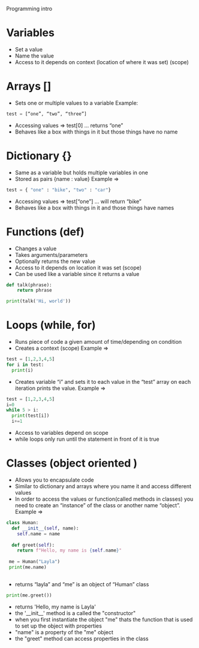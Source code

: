 Programming intro


Variables
=========
* Set a value
* Name the value
* Access to it depends on context (location of where it was set) (scope)

Arrays []
=========
* Sets one or multiple values to a variable
Example:
```python 
test = [“one”, “two”, “three”] 
```
* Accessing values => test[0] … returns “one”
* Behaves like a box with things in it but those things have no name

Dictionary {}
=========
* Same as a variable but holds multiple variables in one
* Stored as pairs {name : value}
Example => 
```python
test = { "one" : "bike", "two" : "car"}
```
* Accessing values => test[“one”]  … will return “bike”
* Behaves like a box with things in it and those things have names

Functions (def)
=========
* Changes a value
* Takes arguments/parameters
* Optionally returns the new value
* Access to it depends on location it was set (scope)
* Can be used like a variable since it returns a value
```python
def talk(phrase):
    return phrase

print(talk('Hi, world'))
```

Loops (while, for)
==================
* Runs piece of code a given amount of time/depending on condition
* Creates a context (scope)
Example =>
```python
test = [1,2,3,4,5]
for i in test: 
  print(i)
```        
* Creates variable “i” and sets it to each value in the “test” array on each iteration prints the value.
Example => 
```python
test = [1,2,3,4,5]
i=0
while 5 > i:
  print(test[i])
  i+=1
```
* Access to variables depend on scope
* while loops only run until the statement in front of it is true

Classes (object oriented )
==========================
* Allows you to encapsulate code 
* Similar to dictionary and arrays where you name it and access different values
* In order to access the values or function(called methods in classes)  you need to create an “instance” of the class or another name “object”. 
Example => 
```python
class Human: 
  def __init__(self, name):
    self.name = name
    
  def greet(self):
    return f"Hello, my name is {self.name}"
    
 me = Human("Layla")
 print(me.name)
 
```
* returns “layla” and “me” is an object of “Human” class
```python
print(me.greet())
```
* returns 'Hello, my name is Layla' 
* the '\_\_init\_\_' method is a called the "constructor"
* when you first instantiate the object "me" thats the function that is used to set up the object with properties
* "name" is a property of the "me" object
* the "greet" method can access properties in the class
